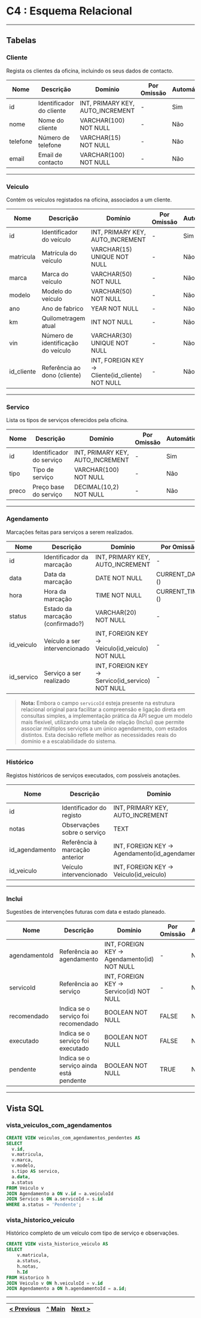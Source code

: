 # C4 : Esquema Relacional

---

## Tabelas

### Cliente

Regista os clientes da oficina, incluindo os seus dados de contacto.

| Nome        | Descrição               | Domínio                          | Por Omissão | Automático | Nulo |
|-------------|--------------------------|-----------------------------------|--------------|-------------|------|
| id  | Identificador do cliente | INT, PRIMARY KEY, AUTO_INCREMENT | -            | Sim         | Não  |
| nome        | Nome do cliente          | VARCHAR(100) NOT NULL            | -            | Não         | Não  |
| telefone    | Número de telefone       | VARCHAR(15) NOT NULL             | -            | Não         | Não  |
| email       | Email de contacto        | VARCHAR(100) NOT NULL            | -            | Não         | Não  |

---

### Veiculo

Contém os veículos registados na oficina, associados a um cliente.

| Nome        | Descrição                       | Domínio                                             | Por Omissão | Automático | Nulo |
|-------------|----------------------------------|------------------------------------------------------|--------------|-------------|------|
| id  | Identificador do veículo         | INT, PRIMARY KEY, AUTO_INCREMENT                     | -            | Sim         | Não  |
| matricula   | Matrícula do veículo             | VARCHAR(15) UNIQUE NOT NULL                          | -            | Não         | Não  |
| marca       | Marca do veículo                 | VARCHAR(50) NOT NULL                                 | -            | Não         | Não  |
| modelo      | Modelo do veículo                | VARCHAR(50) NOT NULL                                 | -            | Não         | Não  |
| ano         | Ano de fabrico                   | YEAR NOT NULL                                        | -            | Não         | Não  |
| km          | Quilometragem atual              | INT NOT NULL                                         | -            | Não         | Não  |
| vin         | Número de identificação do veículo | VARCHAR(30) UNIQUE NOT NULL                        | -            | Não         | Não  |
| id_cliente  | Referência ao dono (cliente)     | INT, FOREIGN KEY → Cliente(id_cliente) NOT NULL     | -            | Não         | Não  |

---

### Servico

Lista os tipos de serviços oferecidos pela oficina.

| Nome        | Descrição              | Domínio                              | Por Omissão | Automático | Nulo |
|-------------|-------------------------|---------------------------------------|--------------|-------------|------|
| id  | Identificador do serviço| INT, PRIMARY KEY, AUTO_INCREMENT     | -            | Sim         | Não  |
| tipo        | Tipo de serviço         | VARCHAR(100) NOT NULL                | -            | Não         | Não  |
| preco       | Preço base do serviço   | DECIMAL(10,2) NOT NULL               | -            | Não         | Não  |

---

### Agendamento

Marcações feitas para serviços a serem realizados.

| Nome               | Descrição                         | Domínio                                          | Por Omissão | Automático | Nulo |
|--------------------|------------------------------------|--------------------------------------------------|--------------|-------------|------|
| id    | Identificador da marcação          | INT, PRIMARY KEY, AUTO_INCREMENT                | -            | Sim         | Não  |
| data               | Data da marcação                   | DATE NOT NULL                                   | CURRENT_DATE ()            | Não         | Não  |
| hora               | Hora da marcação                   | TIME NOT NULL                                   | CURRENT_TIME ()          | Não         | Não  |
| status | Estado da marcação (confirmado?)   | VARCHAR(20) NOT NULL                            | -            | Não         | Não  |
| id_veiculo         | Veículo a ser intervencionado      | INT, FOREIGN KEY → Veiculo(id_veiculo) NOT NULL | -            | Não         | Não  |
| id_servico         | Serviço a ser realizado            | INT, FOREIGN KEY → Servico(id_servico) NOT NULL | -            | Não         | Não  |

> **Nota:** Embora o campo `servicoId` esteja presente na estrutura relacional original para facilitar a compreensão e ligação direta em consultas simples, a implementação prática da API segue um modelo mais flexível, utilizando uma tabela de relação (Inclui) que permite associar múltiplos serviços a um único agendamento, com estados distintos. Esta decisão reflete melhor as necessidades reais do domínio e a escalabilidade do sistema.

---

### Histórico

Registos históricos de serviços executados, com possíveis anotações.

| Nome         | Descrição                       | Domínio                                               | Por Omissão | Automático | Nulo |
|--------------|----------------------------------|--------------------------------------------------------|--------------|-------------|------|
| id | Identificador do registo         | INT, PRIMARY KEY, AUTO_INCREMENT                      | -            | Sim         | Não  |
| notas        | Observações sobre o serviço      | TEXT                                                  | -            | Não         | Sim  |
| id_agendamento | Referência à marcação anterior | INT, FOREIGN KEY → Agendamento(id_agendamento)       | -            | Não         | Não  |
| id_veiculo   | Veículo intervencionado          | INT, FOREIGN KEY → Veiculo(id_veiculo)               | -            | Não         | Não  |

---

### Inclui

Sugestões de intervenções futuras com data e estado planeado.

| Nome        | Descrição                       | Domínio                                        | Por Omissão | Automático | Nulo |
|-------------|----------------------------------|------------------------------------------------|--------------|-------------|------|
| agendamentoId     | Referência ao agendamento            | INT, FOREIGN KEY → Agendamento(id) NOT NULL          | -            | Não         | Não  |
| servicoId   | Referência ao serviço        | INT, FOREIGN KEY → Servico(id) NOT NULL                             | -            | Não         | Não  |
| recomendado        | Indica se o serviço foi recomendado                    | BOOLEAN NOT NULL                                 | FALSE            | Não         | Não  |
| executado      | Indica se o serviço foi executado           | BOOLEAN NOT NULL                          | FALSE            | Não         | Não  |
| pendente  | Indica se o serviço ainda está pendente               | BOOLEAN NOT NULL | TRUE          | Não         | Não  |

---

## Vista SQL

### vista_veiculos_com_agendamentos

```sql
CREATE VIEW veiculos_com_agendamentos_pendentes AS
SELECT 
  v.id,
  v.matricula,
  v.marca,
  v.modelo,
  s.tipo AS servico,
  a.data,
  a.status
FROM Veiculo v
JOIN Agendamento a ON v.id = a.veiculoId
JOIN Servico s ON a.servicoId = s.id
WHERE a.status = 'Pendente';
```

### vista_historico_veiculo
Histórico completo de um veículo com tipo de serviço e observações.

```sql
CREATE VIEW vista_historico_veiculo AS
SELECT
    v.matricula,
    a.status,
    h.notas,
    h.Id
FROM Historico h
JOIN Veiculo v ON h.veiculoId = v.id
JOIN Agendamento a ON h.agendamentoId = a.id;
```

---

| [< Previous](RPF03.md) | [^ Main](../../README.md) | [Next >](RPF05.md) |
|:----------------------------------:|:----------------------------------:|:----------------------------------:|
